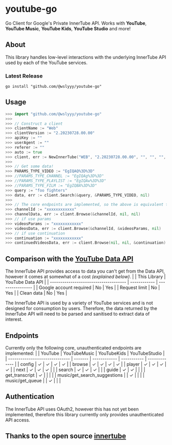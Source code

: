 # youtube-go
Go Client for Google's Private InnerTube API. Works with **YouTube**, **YouTube Music**, **YouTube Kids**, **YouTube Studio** and more!

## About
This library handles low-level interactions with the underlying InnerTube API used by each of the YouTube services.

### Latest Release
```console
go install "github.com/@wslyyy/youtube-go"
```

## Usage
```go
>>> import "github.com/@wslyyy/youtube-go"
>>>
>>> // Construct a client
>>> clientName := "Web"
>>> clientVersion := "2.20230728.00.00"
>>> apiKey := ""
>>> userAgent := ""
>>> referer := ""
>>> auto := true
>>> client, err := NewInnerTube("WEB", "2.20230728.00.00", "", "", "", nil, true)
>>>
>>> // Get some data!
>>> PARAMS_TYPE_VIDEO := "EgIQAQ%3D%3D"
>>> //PARAMS_TYPE_CHANNEL := "EgIQAg%3D%3D"
>>> //PARAMS_TYPE_PLAYLIST := "EgIQAw%3D%3D"
>>> //PARAMS_TYPE_FILM := "EgIQBA%3D%3D"
>>> query := "foo fighters"
>>> data, err := client.Search(&query, &PARAMS_TYPE_VIDEO, nil)
>>>
>>> // The core endpoints are implemented, so the above is equivalent to:
>>> channelId := "xxxxxxxxxxxx"
>>> channelData, err := client.Browse(&channelId, nil, nil)
>>> // if use params
>>> videosParams := "xxxxxxxxxxxx"
>>> videosData, err := client.Browse(&channelId, &videosParams, nil)
>>> // if use continuation
>>> continuation := "xxxxxxxxxxxx"
>>> continuedVideosData, err := client.Browse(nil, nil, &continuation)
```

## Comparison with the [YouTube Data API](https://developers.google.com/youtube/v3/)
The InnerTube API provides access to data you can't get from the Data API, however it comes at somewhat of a cost *(explained below)*.
|                                       | This Library | YouTube Data API |
| ------------------------------------- | ------------ | ---------------- |
| Google account required               | No           | Yes              |
| Request limit                         | No           | Yes              |
| Clean data                            | No           | Yes              |

The InnerTube API is used by a variety of YouTube services and is not designed for consumption by users. Therefore, the data returned by the InnerTube API will need to be parsed and sanitised to extract data of interest.

## Endpoints
Currently only the following core, unauthenticated endpoints are implemented:
|                                | YouTube | YouTubeMusic | YouTubeKids | YouTubeStudio |
| ------------------------------ | ------- | ------------ | ----------- | ------------- |
| config                         | &check; | &check;      | &check;     | &check;       |
| browse                         | &check; | &check;      | &check;     | &check;       |
| player                         | &check; | &check;      | &check;     | &check;       |
| next                           | &check; | &check;      | &check;     |               |
| search                         | &check; | &check;      | &check;     |               |
| guide                          | &check; | &check;      |             |               |
| get_transcript                 | &check; |              |             |               |
| music/get_search_suggestions   |         | &check;      |             |               |
| music/get_queue                |         | &check;      |             |               |

## Authentication
The InnerTube API uses OAuth2, however this has not yet been implemented, therefore this library currently only provides unauthenticated API access.

## Thanks to the open source [innertube](https://github.com/tombulled/innertube/)